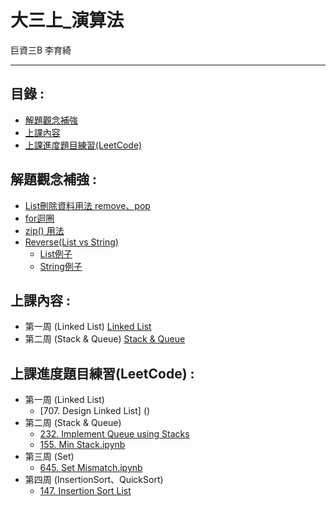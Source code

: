 大三上_演算法
===========
巨資三B 李育綺
***
目錄 :
-----
* [解題觀念補強](#解題觀念補強)
* [上課內容](#上課內容)
* [上課進度題目練習(LeetCode)](#上課進度題目練習(LeetCode))

解題觀念補強 : 
-----
* [List刪除資料用法  remove、pop](https://github.com/imucici/my-learning-note/blob/master/%E6%A6%82%E5%BF%B5%E8%A3%9C%E5%BC%B7/List%E5%88%AA%E9%99%A4%E8%B3%87%E6%96%99%E7%94%A8%E6%B3%95%20%20remove%E3%80%81pop.ipynb)
* [for迴圈](https://github.com/imucici/my-learning-note/blob/master/%E6%A6%82%E5%BF%B5%E8%A3%9C%E5%BC%B7/for%E8%BF%B4%E5%9C%88.ipynb)
* [zip() 用法](https://github.com/imucici/my-learning-note/blob/master/%E6%A6%82%E5%BF%B5%E8%A3%9C%E5%BC%B7/zip()%20%E7%94%A8%E6%B3%95.ipynb)
* [Reverse(List vs String)](https://github.com/imucici/my-learning-note/blob/master/%E6%A6%82%E5%BF%B5%E8%A3%9C%E5%BC%B7/Reverse(List%20vs%20String))
  * [List例子](https://github.com/imucici/my-learning-note/blob/master/LeetCode/week3/344.Reverse%20String.ipynb)
  * [String例子](https://github.com/imucici/my-learning-note/blob/master/LeetCode/week4/557.%20Reverse%20Words%20in%20a%20String%20III.ipynb)


上課內容 : 
---------
* 第一周 (Linked List) [Linked List](https://github.com/imucici/my-learning-note/blob/master/%E7%AC%AC%E4%B8%80%E9%80%B1%E4%B8%8A%E8%AA%B2%E9%80%B2%E5%BA%A6.md)
* 第二周 (Stack & Queue) [Stack & Queue](https://github.com/imucici/my-learning-note/blob/master/%E7%AC%AC%E4%BA%8C%E9%80%B1%E4%B8%8A%E8%AA%B2%E9%80%B2%E5%BA%A6.md)



上課進度題目練習(LeetCode) : 
------
* 第一周 (Linked List) 
  * [707. Design Linked List] ()
* 第二周 (Stack & Queue)
  * [232. Implement Queue using Stacks](https://github.com/imucici/my-learning-note/blob/master/LeetCode/week4/232.%20Implement%20Queue%20using%20Stacks.ipynb)
  * [155. Min Stack.ipynb](https://github.com/imucici/my-learning-note/blob/master/LeetCode/week4/155.%20Min%20Stack.ipynb)
* 第三周 (Set)
  * [645. Set Mismatch.ipynb](https://github.com/imucici/my-learning-note/blob/master/LeetCode/week4/645.%20Set%20Mismatch.ipynb)
* 第四周 (InsertionSort、QuickSort)
  * [147. Insertion Sort List](https://github.com/imucici/my-learning-note/blob/master/LeetCode/week4/147.%20Insertion%20Sort%20List.ipynb)


